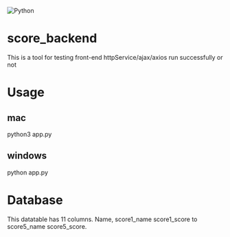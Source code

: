 ![Python](https://img.shields.io/badge/python-3670A0?style=for-the-badge&logo=python&logoColor=ffdd54)

# score_backend
This is a tool for testing front-end httpService/ajax/axios run successfully or not

# Usage
## mac
python3 app.py

## windows
python app.py

# Database
This datatable has 11 columns. Name, score1_name score1_score to score5_name score5_score.
